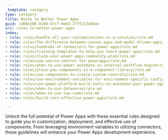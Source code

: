 ```yaml
---
_template: category
type: category
title: Rules to Better Power Apps
guid: c408e208-8108-47cf-9e03-277f21343bee
uri: rules-to-better-power-apps
index:
- rule: rules/bundle-all-your-customizations-in-a-solution/rule.md
- rule: rules/the-difference-between-canvas-apps-and-model-driven-apps/rule.md
- rule: rules/hundreds-of-connectors-for-power-apps/rule.md
- rule: rules/training-templates-to-help-you-learn-power-apps/rule.md
- rule: rules/claim-your-power-apps-community-plan/rule.md
- rule: rules/use-source-control-for-powerapps/rule.md
- rule: rules/when-to-use-power-automate-vs-internal-workflow-engine/rule.md
- rule: rules/place-you-components-in-a-component-library/rule.md
- rule: rules/use-components-to-create-custom-controls/rule.md
- rule: rules/use-environment-variables-for-environment-specific-configurations/rule.md
- rule: rules/use-power-platform-build-tools-to-automate-your-power-apps-deployments/rule.md
- rule: rules/when-to-use-dataverse/rule.md
- rule: rules/when-to-use-low-code/rule.md
- rule: rules/build-cost-effective-power-apps/rule.md

---
```


Unlock the full potential of Power Apps with these essential rules designed to guide you in customization, deployment, and effective use of components. From leveraging environment variables to utilizing connectors, these guidelines will enhance your Power Apps development experience.
